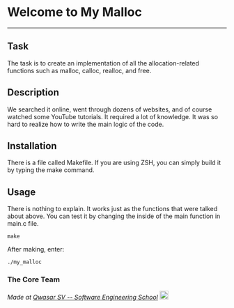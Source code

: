 # Welcome to My Malloc
***

## Task
The task is to create an implementation of all the allocation-related functions such as malloc, calloc, realloc, and free.

## Description
We searched it online, went through dozens of websites, and of course watched some YouTube tutorials. It required a lot of knowledge.
It was so hard to realize how to write the main logic of the code.

## Installation
There is a file called Makefile. If you are using ZSH, you can simply build it by typing the make command.

## Usage
There is nothing to explain. It works just as the functions that were talked about above. You can test it by changing the inside of the main function in main.c file.
```
make
```
After making, enter:
```
./my_malloc
```
### The Core Team


<span><i>Made at <a href="https://qwasar.io">Qwasar SV -- Software Engineering School</a></i></span>
<img alt="Qwasar SV -- Software Engineering School's Logo" src="https://storage.googleapis.com/qwasar-public/qwasar-logo_50x50.png" width="20px">

